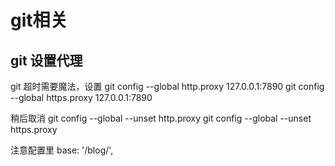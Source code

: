 # git相关

## git 设置代理

git 超时需要魔法，设置
git config --global http.proxy 127.0.0.1:7890
git config --global https.proxy 127.0.0.1:7890

稍后取消
git config --global --unset http.proxy
git config --global --unset https.proxy

注意配置里
base: '/blog/',
